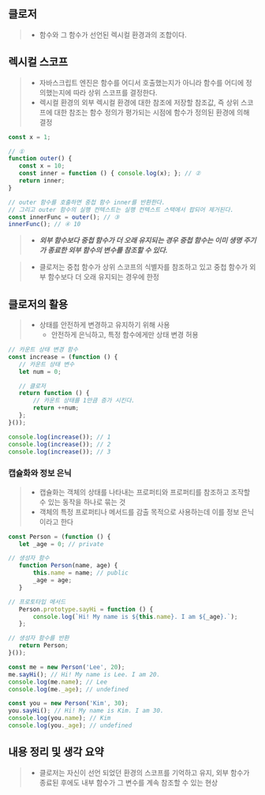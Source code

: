 ## 클로저 

> * 함수와 그 함수가 선언된 렉시컬 환경과의 조합이다.

## 렉시컬 스코프  
> * 자바스크립트 엔진은 함수를 어디서 호출했는지가 아니라 함수를 어디에 정의했는지에 따라 상위 스코프를 결정한다.
> * 렉시컬 환경의 외부 렉시컬 환경에 대한 참조에 저장할 참조값, 즉 상위 스코프에 대한 참조는 함수 정의가 평가되는 시점에 함수가 정의된 환경에 의해 결정
>

 ```javascript
const x = 1;

// ①
function outer() {
    const x = 10;
    const inner = function () { console.log(x); }; // ②
    return inner;
}

// outer 함수를 호출하면 중첩 함수 inner를 반환한다.
// 그리고 outer 함수의 실행 컨텍스트는 실행 컨텍스트 스택에서 팝되어 제거된다.
const innerFunc = outer(); // ③
innerFunc(); // ④ 10
```

> * ***외부 함수보다 중첩 함수가 더 오래 유지되는 경우 중첩 함수는 이미 생명 주기가 종료한 외부 함수의 변수를 참조할 수 있다.***
 

> * 클로저는 중첩 함수가 상위 스코프의 식별자를 참조하고 있고 중첩 함수가 외부 함수보다 더 오래 유지되는 경우에 한정


## 클로저의 활용

> * 상태를 안전하게 변경하고 유지하기 위해 사용
>   * 안전하게 은닉하고, 특정 함수에게만 상태 변경 허용


 ```javascript
// 카운트 상태 변경 함수
const increase = (function () {
    // 카운트 상태 변수
    let num = 0;

    // 클로저
    return function () {
        // 카운트 상태를 1만큼 증가 시킨다.
        return ++num;
    };
}());

console.log(increase()); // 1
console.log(increase()); // 2
console.log(increase()); // 3
```

### 캡슐화와 정보 은닉

> * 캡슐화는 객체의 상태를 나타내는 프로퍼티와 프로퍼티를 참조하고 조작할 수 있는 동작을 하나로 묶는 것
> * 객체의 특정 프로퍼티나 메서드를 감출 목적으로 사용하는데 이를 정보 은닉이라고 한다

 ```javascript
const Person = (function () {
    let _age = 0; // private

// 생성자 함수
    function Person(name, age) {
        this.name = name; // public
        _age = age;
    }

// 프로토타입 메서드
    Person.prototype.sayHi = function () {
        console.log(`Hi! My name is ${this.name}. I am ${_age}.`);
    };

// 생성자 함수를 반환
    return Person;
}());

const me = new Person('Lee', 20);
me.sayHi(); // Hi! My name is Lee. I am 20.
console.log(me.name); // Lee
console.log(me._age); // undefined

const you = new Person('Kim', 30);
you.sayHi(); // Hi! My name is Kim. I am 30.
console.log(you.name); // Kim
console.log(you._age); // undefined
```


## 내용 정리 및 생각 요약

> * 클로저는 자신이 선언 되었던 환경의 스코프를 기억하고 유지, 외부 함수가 종료된 후에도 내부 함수가 그 변수를 계속 참조할 수 있는 현상




